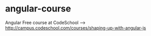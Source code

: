 angular-course
==============

Angular Free course at CodeSchool --> http://campus.codeschool.com/courses/shaping-up-with-angular-js
